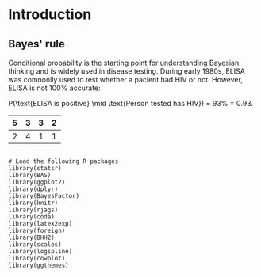 # Introduction

## Bayes' rule
Conditional probability is the starting point for understanding Bayesian thinking and is widely used in disease testing. During early 1980s, ELISA was comnonlly used to test whether a pacient had HIV or not. However, ELISA is not 100% accurate: 

P(\text{ELISA is positive} \mid \text{Person tested has HIV}) = 93\% = 0.93.

| 5 | 3 | 3 | 2 |
|---|---|---|---|
| 2 | 4 | 1 | 1 |
## 

```
# Load the following R packages
library(statsr)
library(BAS)
library(ggplot2)
library(dplyr)
library(BayesFactor)
library(knitr)
library(rjags)
library(coda) 
library(latex2exp)
library(foreign)
library(BHH2)
library(scales)
library(logspline)
library(cowplot)
library(ggthemes)
```
